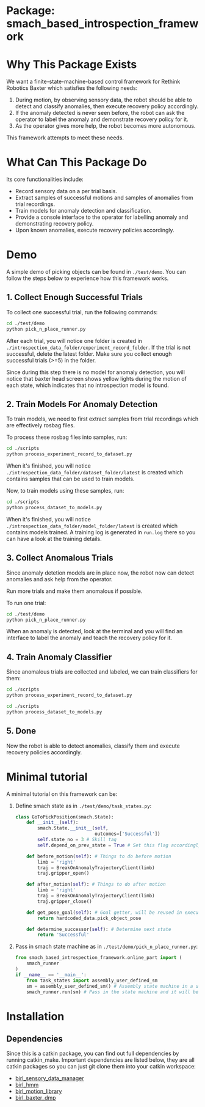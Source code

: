 # Package: smach_based_introspection_framework

# Why This Package Exists

We want a finite-state-machine-based control framework for Rethink Robotics Baxter which satisfies the following needs:

1. During motion, by observing sensory data, the robot should be able to detect and classify anomalies, then execute recovery policy accordingly.
2. If the anomaly detected is never seen before, the robot can ask the operator to label the anomaly and demonstrate recovery policy for it.
3. As the operator gives more help, the robot becomes more autonomous.

This framework attempts to meet these needs. 

# What Can This Package Do

Its core functionalities include:

- Record sensory data on a per trial basis.
- Extract samples of successful motions and samples of anomalies from trial recordings. 
- Train models for anomaly detection and classification.
- Provide a console interface to the operator for labelling anomaly and demonstrating recovery policy.
- Upon known anomalies, execute recovery policies accordingly.

# Demo

A simple demo of picking objects can be found in ``` ./test/demo ```. You can follow the steps below to experience how this framework works.

## 1. Collect Enough Successful Trials

To collect one successful trial, run the following commands:

```bash
cd ./test/demo
python pick_n_place_runner.py
```

After each trial, you will notice one folder is created in ``` ./introspection_data_folder/experiment_record_folder ```. If the trial is not successful, delete the latest folder. Make sure you collect enough successful trials (>=5) in the folder.

Since during this step there is no model for anomaly detection, you will notice that baxter head screen shows yellow lights during the motion of each state, which indicates that no introspection model is found.

## 2. Train Models For Anomaly Detection

To train models, we need to first extract samples from trial recordings which are effectively rosbag files.

To process these rosbag files into samples, run:

```bash
cd ./scripts
python process_experiment_record_to_dataset.py
```

When it's finished, you will notice ``` ./introspection_data_folder/dataset_folder/latest ``` is created which contains samples that can be used to train models.

Now, to train models using these samples, run:
```bash
cd ./scripts
python process_dataset_to_models.py
```

When it's finished, you will notice ``` ./introspection_data_folder/model_folder/latest ``` is created which contains models trained. A training log is generated in ```run.log``` there so you can have a look at the training details.

## 3. Collect Anomalous Trials

Since anomaly detetion models are in place now, the robot now can detect anomalies and ask help from the operator.

Run more trials and make them anomalous if possible.

To run one trial:
```bash
cd ./test/demo
python pick_n_place_runner.py
```

When an anomaly is detected, look at the terminal and you will find an interface to label the anomaly and teach the recovery policy for it.

## 4. Train Anomaly Classifier

Since anomalous trials are collected and labeled, we can train classifiers for them:

```bash
cd ./scripts
python process_experiment_record_to_dataset.py
```
```bash
cd ./scripts
python process_dataset_to_models.py
```

## 5. Done

Now the robot is able to detect anomalies, classify them and execute recovery policies accordingly.

# Minimal tutorial 

A minimal tutorial on this framework can be:
1. Define smach state as in ```./test/demo/task_states.py```:
    ```python
    class GoToPickPosition(smach.State):
        def __init__(self):
            smach.State.__init__(self,
                                 outcomes=['Successful'])
            self.state_no = 3 # Skill tag
            self.depend_on_prev_state = True # Set this flag accordingly
    
        def before_motion(self): # Things to do before motion
            limb = 'right'
            traj = BreakOnAnomalyTrajectoryClient(limb)
            traj.gripper_open()
    
        def after_motion(self): # Things to do after motion
            limb = 'right'
            traj = BreakOnAnomalyTrajectoryClient(limb)
            traj.gripper_close()
    
        def get_pose_goal(self): # Goal getter, will be reused in executing recovery policy
            return hardcoded_data.pick_object_pose
    
        def determine_successor(self): # Determine next state
            return 'Successful'
    ```
2. Pass in smach state machine as in ```./test/demo/pick_n_place_runner.py```:
    ```python
    from smach_based_introspection_framework.online_part import (
        smach_runner
    )
    if __name__ == '__main__':
        from task_states import assembly_user_defined_sm
        sm = assembly_user_defined_sm() # Assembly state machine in a user-defined way
        smach_runner.run(sm) # Pass in the state machine and it will be run by our framework
    ```

# Installation
## Dependencies

Since this is a catkin package, you can find out full dependencies by running catkin_make. 
Important dependencies are listed below, they are all catkin packages so you can just git clone them into your catkin workspace:

- [birl_sensory_data_manager](https://github.com/birlrobotics/birl_sensory_data_manager)
- [birl_hmm](https://github.com/birlrobotics/birl_hmm)
- [birl_motion_library](https://github.com/birlrobotics/birl_motion_library)
- [birl_baxter_dmp](https://github.com/birlrobotics/birl_baxter_dmp)





